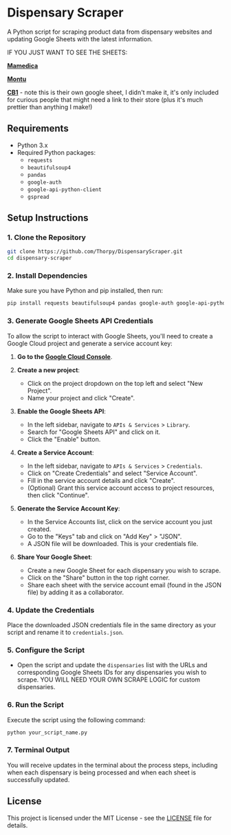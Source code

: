 # Dispensary Scraper

A Python script for scraping product data from dispensary websites and updating Google Sheets with the latest information.

IF YOU JUST WANT TO SEE THE SHEETS:

  **[Mamedica](https://docs.google.com/spreadsheets/d/1VmxZ_1crsz4_h-RxEdtxAI6kdeniUcHxyttlR1T1rJw/edit?usp=sharing)**
  
  **[Montu](https://docs.google.com/spreadsheets/d/1Ae_2QK40_VFgn1t4NAkPIvi0FwGu7mh67OK5hOEaQLU/edit?usp=sharing)**
  
  **[CB1](http://cb1.shop/)** - note this is their own google sheet, I didn't make it, it's only included for curious people that might need a link to their store (plus it's much prettier than anything I make!)

## Requirements

- Python 3.x
- Required Python packages:
  - `requests`
  - `beautifulsoup4`
  - `pandas`
  - `google-auth`
  - `google-api-python-client`
  - `gspread`

## Setup Instructions

### 1. Clone the Repository

```bash
git clone https://github.com/Thorpy/DispensaryScraper.git
cd dispensary-scraper
```

### 2. Install Dependencies

Make sure you have Python and pip installed, then run:

```bash
pip install requests beautifulsoup4 pandas google-auth google-api-python-client gspread
```

### 3. Generate Google Sheets API Credentials

To allow the script to interact with Google Sheets, you'll need to create a Google Cloud project and generate a service account key:

1. **Go to the [Google Cloud Console](https://console.cloud.google.com/)**.
2. **Create a new project**:
   - Click on the project dropdown on the top left and select "New Project".
   - Name your project and click "Create".

3. **Enable the Google Sheets API**:
   - In the left sidebar, navigate to `APIs & Services` > `Library`.
   - Search for "Google Sheets API" and click on it.
   - Click the "Enable" button.

4. **Create a Service Account**:
   - In the left sidebar, navigate to `APIs & Services` > `Credentials`.
   - Click on "Create Credentials" and select "Service Account".
   - Fill in the service account details and click "Create".
   - (Optional) Grant this service account access to project resources, then click "Continue".

5. **Generate the Service Account Key**:
   - In the Service Accounts list, click on the service account you just created.
   - Go to the "Keys" tab and click on "Add Key" > "JSON".
   - A JSON file will be downloaded. This is your credentials file.

6. **Share Your Google Sheet**:
   - Create a new Google Sheet for each dispensary you wish to scrape.
   - Click on the "Share" button in the top right corner.
   - Share each sheet with the service account email (found in the JSON file) by adding it as a collaborator.

### 4. Update the Credentials

Place the downloaded JSON credentials file in the same directory as your script and rename it to `credentials.json`.

### 5. Configure the Script

- Open the script and update the `dispensaries` list with the URLs and corresponding Google Sheets IDs for any dispensaries you wish to scrape. YOU WILL NEED YOUR OWN SCRAPE LOGIC for custom dispensaries.

### 6. Run the Script

Execute the script using the following command:

```bash
python your_script_name.py
```

### 7. Terminal Output

You will receive updates in the terminal about the process steps, including when each dispensary is being processed and when each sheet is successfully updated.

## License

This project is licensed under the MIT License - see the [LICENSE](LICENSE) file for details.
